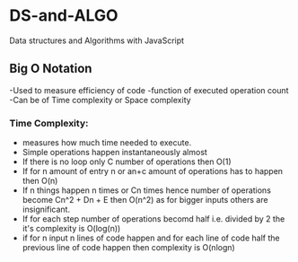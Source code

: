 # DS-and-ALGO
Data structures and Algorithms with JavaScript


## Big O Notation
-Used to measure efficiency of code
-function of executed operation count
-Can be of Time complexity or Space complexity

### Time Complexity:
- measures how much time needed to execute.
- Simple operations happen instantaneously almost
- If there is no loop only C number of operations then O(1)
- If for n amount of entry n or an+c amount of operations has to happen then O(n)
- If n things happen n times or Cn times hence number of operations become Cn^2 + Dn + E then O(n^2) as for bigger inputs others are insignificant.
- If for each step number of operations becomd half i.e. divided by 2 the it's complexity is O(log(n))
- if for n input n lines of code happen and for each line of code half the previous line of code happen then complexity is O(nlogn)
